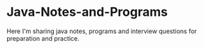 # Java-Notes-and-Programs
Here I'm sharing java notes, programs and interview questions for preparation and practice.
